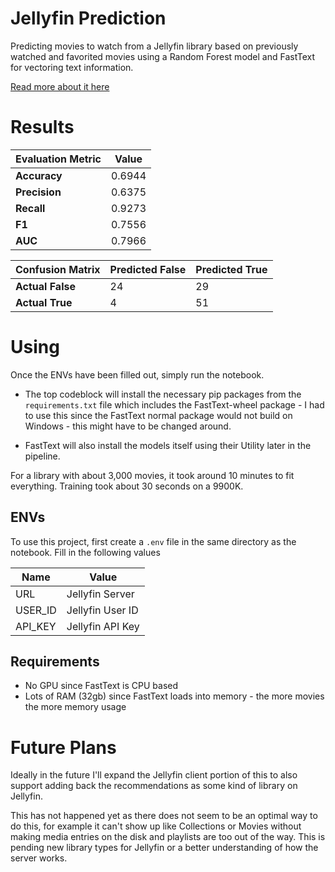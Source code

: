 # Jellyfin Prediction

Predicting movies to watch from a Jellyfin library based on previously watched and favorited movies using a Random Forest model and FastText for vectoring text information. 

[Read more about it here](https://meyersa.com/projects/jf-prediction)

# Results

| Evaluation Metric | Value  | 
| ----------------- | -----  |
| **Accuracy**      | 0.6944 |
| **Precision**     | 0.6375 |
| **Recall**        | 0.9273 | 
| **F1**            | 0.7556 | 
| **AUC**           | 0.7966 | 

| Confusion Matrix | Predicted False | Predicted True |
|----------------- |-----------------|----------------|
| **Actual False** |               24| 29             |
| **Actual True**  | 4               | 51             |

# Using

Once the ENVs have been filled out, simply run the notebook. 

- The top codeblock will install the necessary pip packages from the `requirements.txt` file which includes the FastText-wheel package - I had to use this since the FastText normal package would not build on Windows - this might have to be changed around. 

- FastText will also install the models itself using their Utility later in the pipeline. 

For a library with about 3,000 movies, it took around 10 minutes to fit everything. Training took about 30 seconds on a 9900K.

## ENVs 

To use this project, first create a `.env` file in the same directory as the notebook. Fill in the following values 

| Name    | Value            |
| ----    | -----            |
| URL     | Jellyfin Server  |
| USER_ID | Jellyfin User ID |
| API_KEY | Jellyfin API Key |

## Requirements 

- No GPU since FastText is CPU based
- Lots of RAM (32gb) since FastText loads into memory - the more movies the more memory usage




# Future Plans 

Ideally in the future I'll expand the Jellyfin client portion of this to also support adding back the recommendations as some kind of library on Jellyfin. 

This has not happened yet as there does not seem to be an optimal way to do this, for example it can't show up like Collections or Movies without making media entries on the disk and playlists are too out of the way. This is pending new library types for Jellyfin or a better understanding of how the server works. 